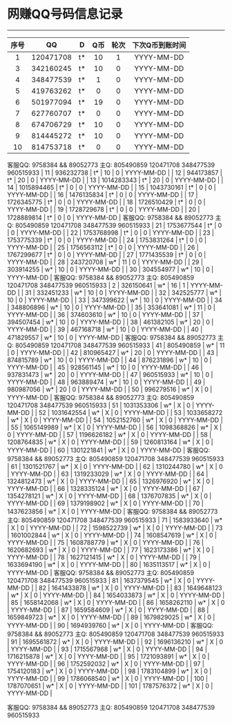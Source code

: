 # 网赚QQ号码信息记录
---

| 序号 |    QQ     | D | Q币 | 轮次 | 下次Q币到账时间 |
|:---:|:----------:|:-: |:-: |:-: |:-------: |
| 1   | 120471708  | t* | 10 | 1 | YYYY-MM-DD |
| 3   | 342160245  | t* | 10 | 0 | YYYY-MM-DD |
| 4   | 348477539  | t* | 1 | 0 | YYYY-MM-DD |
| 5   | 419763262  | t* | 0 | 0 | YYYY-MM-DD |
| 6   | 501977094  | t* | 19 | 0 | YYYY-MM-DD |
| 7   | 627760707  | t* | 0 | 0 | YYYY-MM-DD |
| 8   | 674706729  | t* | 10 | 0 | YYYY-MM-DD |
| 9   | 814445272  | t* | 10 | 0 | YYYY-MM-DD |
| 10  | 814753718  | t* | 0 | 0 | YYYY-MM-DD |
客服QQ: 9758384 && 89052773 主Q: 805490859   120471708   348477539   960515933
| 11  | 936232738  | t* | 10 | 0 | YYYY-MM-DD |
| 12  | 944173857  | t* | 20 | 0 | YYYY-MM-DD |
| 13  | 1014283343 | t* | 20 | 0 | YYYY-MM-DD |
| 14  | 1015894465 | t* | 0 | 0 | YYYY-MM-DD |
| 15  | 1043730161 | t* | 0 | 0 | YYYY-MM-DD |
| 16  | 1476135834 | t* | 0 | 0 | YYYY-MM-DD |
| 17  | 1726345775 | t* | 0 | 0 | YYYY-MM-DD |
| 18  | 1726510429 | t* | 0 | 0 | YYYY-MM-DD |
| 19  | 1728729678 | t* | 0 | 0 | YYYY-MM-DD |
| 20  | 1728889814 | t* | 0 | 0 | YYYY-MM-DD |
客服QQ: 9758384 && 89052773 主Q: 805490859   120471708   348477539   960515933
| 21  | 1753677544 | t* | 0 | 0 | YYYY-MM-DD |
| 22  | 1753768998 | t* | 0 | 0 | YYYY-MM-DD |
| 23  | 1753775339 | t* | 0 | 0 | YYYY-MM-DD |
| 24  | 1753831264 | t* | 0 | 0 | YYYY-MM-DD |
| 25  | 1756563112 | t* | 0 | 0 | YYYY-MM-DD |
| 26  | 1767299677 | t* | 0 | 0 | YYYY-MM-DD |
| 27  | 1771435539 | t* | 0 | 0 | YYYY-MM-DD |
| 28  | 243720708  | w* | 11 | 0 | YYYY-MM-DD |
| 29  | 303914255  | w* | 10 | 0 | YYYY-MM-DD |
| 30  | 304554977  | w* | 10 | 0 | YYYY-MM-DD |
客服QQ: 9758384 && 89052773 主Q: 805490859   120471708   348477539   960515933
| 2   | 326150641  | w* | 16 | 1 | YYYY-MM-DD |
| 31  | 332451233  | w* | 10 | 0 | YYYY-MM-DD |
| 32  | 342525777  | w* | 10 | 0 | YYYY-MM-DD |
| 33  | 347399622  | w* | 10 | 0 | YYYY-MM-DD |
| 34  | 348806896  | w* | 10 | 0 | YYYY-MM-DD |
| 35  | 353641081  | w* | 11 | 0 | YYYY-MM-DD |
| 36  | 374603610  | w* | 10 | 0 | YYYY-MM-DD |
| 37  | 394507454  | w* | 10 | 0 | YYYY-MM-DD |
| 38  | 461382105  | w* | 20 | 0 | YYYY-MM-DD |
| 39  | 467168718  | w* | 10 | 0 | YYYY-MM-DD |
| 40  | 471829557  | w* | 10 | 0 | YYYY-MM-DD |
客服QQ: 9758384 && 89052773 主Q: 805490859   120471708   348477539   960515933
| 41  | 805490859  | w* | 11 | 0 | YYYY-MM-DD |
| 42  | 810965427  | w* | 20 | 0 | YYYY-MM-DD |
| 43  | 874815789  | w* | 10 | 0 | YYYY-MM-DD |
| 44  | 876231896  | w* | 10 | 0 | YYYY-MM-DD |
| 45  | 928561145  | w* | 10 | 0 | YYYY-MM-DD |
| 46  | 937831473  | w* | 20 | 0 | YYYY-MM-DD |
| 47  | 960515933  | w* | 10 | 0 | YYYY-MM-DD |
| 48  | 963889474  | w* | 10 | 0 | YYYY-MM-DD |
| 49  | 980987056  | w* | 20 | 0 | YYYY-MM-DD |
| 50  | 996279516  | w* | X | 0 | YYYY-MM-DD |
客服QQ: 9758384 && 89052773 主Q: 805490859   120471708   348477539   960515933
| 51  | 1031353306 | w* | X | 0 | YYYY-MM-DD |
| 52  | 1031642554 | w* | X | 0 | YYYY-MM-DD |
| 53  | 1033658272 | w* | X | 0 | YYYY-MM-DD |
| 54  | 1052152760 | w* | X | 0 | YYYY-MM-DD |
| 55  | 1065149989 | w* | X | 0 | YYYY-MM-DD |
| 56  | 1098368826 | w* | X | 0 | YYYY-MM-DD |
| 57  | 1196626182 | w* | X | 0 | YYYY-MM-DD |
| 58  | 1208764835 | w* | X | 0 | YYYY-MM-DD |
| 59  | 1260813164 | w* | X | 0 | YYYY-MM-DD |
| 60  | 1301221841 | w* | X | 0 | YYYY-MM-DD |
客服QQ: 9758384 && 89052773 主Q: 805490859   120471708   348477539   960515933
| 61  | 1301521767 | w* | X | 0 | YYYY-MM-DD |
| 62  | 1310244780 | w* | X | 0 | YYYY-MM-DD |
| 63  | 1319233029 | w* | X | 0 | YYYY-MM-DD |
| 64  | 1324812473 | w* | X | 0 | YYYY-MM-DD |
| 65  | 1326976920 | w* | X | 0 | YYYY-MM-DD |
| 66  | 1328335124 | w* | X | 0 | YYYY-MM-DD |
| 67  | 1354278121 | w* | X | 0 | YYYY-MM-DD |
| 68  | 1376707835 | w* | X | 0 | YYYY-MM-DD |
| 69  | 1379198902 | w* | X | 0 | YYYY-MM-DD |
| 70  | 1437623856 | w* | X | 0 | YYYY-MM-DD |
客服QQ: 9758384 && 89052773 主Q: 805490859   120471708   348477539   960515933
| 71  | 1583933640 | w* | X | 0 | YYYY-MM-DD |
| 72  | 1598522739 | w* | X | 0 | YYYY-MM-DD |
| 73  | 1601002844 | w* | X | 0 | YYYY-MM-DD |
| 74  | 1608547619 | w* | X | 0 | YYYY-MM-DD |
| 75  | 1608788779 | w* | X | 0 | YYYY-MM-DD |
| 76  | 1620682693 | w* | X | 0 | YYYY-MM-DD |
| 77  | 1623173386 | w* | X | 0 | YYYY-MM-DD |
| 78  | 1627121415 | w* | X | 0 | YYYY-MM-DD |
| 79  | 1633694190 | w* | X | 0 | YYYY-MM-DD |
| 80  | 1635113517 | w* | X | 0 | YYYY-MM-DD |
客服QQ: 9758384 && 89052773 主Q: 805490859   120471708   348477539   960515933
| 81  | 1637379545 | w* | X | 0 | YYYY-MM-DD |
| 82  | 1641433878 | w* | X | 0 | YYYY-MM-DD |
| 83  | 1649648123 | w* | X | 0 | YYYY-MM-DD |
| 84  | 1654033873 | w* | X | 0 | YYYY-MM-DD |
| 85  | 1658142068 | w* | X | 0 | YYYY-MM-DD |
| 86  | 1658262110 | w* | X | 0 | YYYY-MM-DD |
| 87  | 1659584609 | w* | X | 0 | YYYY-MM-DD |
| 88  | 1659849723 | w* | X | 0 | YYYY-MM-DD |
| 89  | 1679829025 | w* | X | 0 | YYYY-MM-DD |
| 90  | 1694939760 | w* | X | 0 | YYYY-MM-DD |
客服QQ: 9758384 && 89052773 主Q: 805490859   120471708   348477539   960515933
| 91  | 1695561872 | w* | X | 0 | YYYY-MM-DD |
| 92  | 1696136210 | w* | X | 0 | YYYY-MM-DD |
| 93  | 1715567968 | w* | X | 0 | YYYY-MM-DD |
| 94  | 1716215878 | w* | X | 0 | YYYY-MM-DD |
| 95  | 1721093891 | w* | X | 0 | YYYY-MM-DD |
| 96  | 1752592032 | w* | X | 0 | YYYY-MM-DD |
| 97  | 1754120183 | w* | X | 0 | YYYY-MM-DD |
| 98  | 1783104899 | w* | X | 0 | YYYY-MM-DD |
| 99  | 1786068540 | w* | X | 0 | YYYY-MM-DD |
| 100 | 1787070651 | w* | X | 0 | YYYY-MM-DD |
| 101 | 1787576372 | w* | X | 0 | YYYY-MM-DD |

客服QQ: 9758384 && 89052773 主Q: 805490859   120471708   348477539   960515933